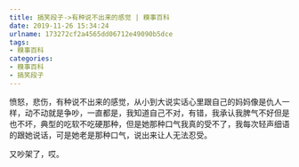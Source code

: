```yaml
---
title: 搞笑段子->有种说不出来的感觉 | 糗事百科
date: 2019-11-26 15:34:24
urlname: 173272cf2a4565dd06712e49090b5dce
tags: 
- 糗事百科
categories:
- 糗事百科
- 搞笑段子
---
```

愤怒，悲伤，有种说不出来的感觉，从小到大说实话心里跟自己的妈妈像是仇人一样，动不动就是争吵，一直都是，我知道自己不对，有错，我承认我脾气不好但是也不坏，典型的吃软不吃硬那种，但是她那种口气我真的受不了，我每次轻声细语的跟她说话，可是她老是那种口气，说出来让人无法忍受。

又吵架了，哎。


